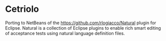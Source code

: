 Cetriolo
========

Porting to NetBeans of the https://github.com/rlogiacco/Natural plugin for Eclipse. Natural is a collection of Eclipse plugins to enable rich smart editing of acceptance tests using natural language definition files.
